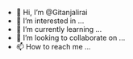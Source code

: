 - 👋 Hi, I’m @Gitanjalirai
- 👀 I’m interested in ...
- 🌱 I’m currently learning ...
- 💞️ I’m looking to collaborate on ...
- 📫 How to reach me ...

<!---
Gitanjalirai/Gitanjalirai is a ✨ special ✨ repository because its `README.md` (this file) appears on your GitHub profile.
You can click the Preview link to take a look at your changes.
--->
